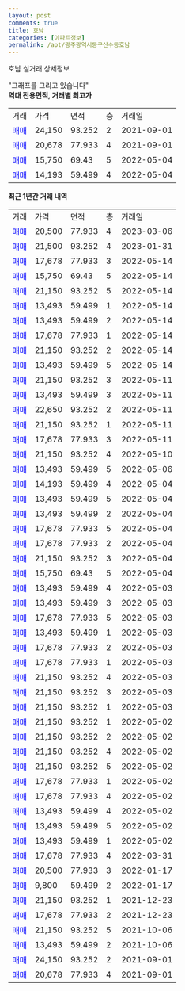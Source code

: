 ```yaml
---
layout: post
comments: true
title: 호남
categories: [아파트정보]
permalink: /apt/광주광역시동구산수동호남
---
```


호남 실거래 상세정보

<script type="text/javascript">
  google.charts.load('current', {'packages':['line', 'corechart']});
  google.charts.setOnLoadCallback(drawChart);

  function drawChart() {
    var data = new google.visualization.DataTable();
    data.addColumn('date', '거래일');
    data.addColumn('number', "매매");
    data.addColumn('number', "전세");
    data.addColumn('number', "전매");

    data.addRows([[new Date(Date.parse("2023-03-06")), 20500, null, null], [new Date(Date.parse("2023-01-31")), 21500, null, null], [new Date(Date.parse("2022-05-14")), 17678, null, null], [new Date(Date.parse("2022-05-14")), 15750, null, null], [new Date(Date.parse("2022-05-14")), 21150, null, null], [new Date(Date.parse("2022-05-14")), 13493, null, null], [new Date(Date.parse("2022-05-14")), 13493, null, null], [new Date(Date.parse("2022-05-14")), 17678, null, null], [new Date(Date.parse("2022-05-14")), 21150, null, null], [new Date(Date.parse("2022-05-14")), 13493, null, null], [new Date(Date.parse("2022-05-11")), 21150, null, null], [new Date(Date.parse("2022-05-11")), 13493, null, null], [new Date(Date.parse("2022-05-11")), 22650, null, null], [new Date(Date.parse("2022-05-11")), 21150, null, null], [new Date(Date.parse("2022-05-11")), 17678, null, null], [new Date(Date.parse("2022-05-10")), 21150, null, null], [new Date(Date.parse("2022-05-06")), 13493, null, null], [new Date(Date.parse("2022-05-04")), 14193, null, null], [new Date(Date.parse("2022-05-04")), 13493, null, null], [new Date(Date.parse("2022-05-04")), 13493, null, null], [new Date(Date.parse("2022-05-04")), 17678, null, null], [new Date(Date.parse("2022-05-04")), 17678, null, null], [new Date(Date.parse("2022-05-04")), 21150, null, null], [new Date(Date.parse("2022-05-04")), 15750, null, null], [new Date(Date.parse("2022-05-03")), 13493, null, null], [new Date(Date.parse("2022-05-03")), 13493, null, null], [new Date(Date.parse("2022-05-03")), 17678, null, null], [new Date(Date.parse("2022-05-03")), 13493, null, null], [new Date(Date.parse("2022-05-03")), 17678, null, null], [new Date(Date.parse("2022-05-03")), 17678, null, null], [new Date(Date.parse("2022-05-03")), 21150, null, null], [new Date(Date.parse("2022-05-03")), 21150, null, null], [new Date(Date.parse("2022-05-03")), 21150, null, null], [new Date(Date.parse("2022-05-02")), 21150, null, null], [new Date(Date.parse("2022-05-02")), 21150, null, null], [new Date(Date.parse("2022-05-02")), 21150, null, null], [new Date(Date.parse("2022-05-02")), 21150, null, null], [new Date(Date.parse("2022-05-02")), 17678, null, null], [new Date(Date.parse("2022-05-02")), 17678, null, null], [new Date(Date.parse("2022-05-02")), 13493, null, null], [new Date(Date.parse("2022-05-02")), 13493, null, null], [new Date(Date.parse("2022-05-02")), 13493, null, null], [new Date(Date.parse("2022-03-31")), 17678, null, null], [new Date(Date.parse("2022-01-17")), 20500, null, null], [new Date(Date.parse("2022-01-17")), 9800, null, null], [new Date(Date.parse("2021-12-23")), 21150, null, null], [new Date(Date.parse("2021-12-23")), 17678, null, null], [new Date(Date.parse("2021-10-06")), 21150, null, null], [new Date(Date.parse("2021-10-06")), 13493, null, null], [new Date(Date.parse("2021-09-01")), 24150, null, null], [new Date(Date.parse("2021-09-01")), 20678, null, null]]);

    var options = {
      hAxis: {
        format: 'yyyy/MM/dd'
      },    
      lineWidth: 0,
      pointsVisible: true,    
      title: '최근 1년간 유형별 실거래가 분포',
      legend: { position: 'bottom' }
    };

    var formatter = new google.visualization.NumberFormat({pattern:'###,###'} );
    formatter.format(data, 1);
    formatter.format(data, 2);
    
    setTimeout(function() {
        var chart = new google.visualization.LineChart(document.getElementById('columnchart_material'));
        chart.draw(data, (options));
        document.getElementById('loading').style.display = 'none';
    }, 200);
  }
</script>


<div id="loading" style="z-index:20; display: block; margin-left: 0px">"그래프를 그리고 있습니다"</div>
<div id="columnchart_material" style="width: 95%; margin-left: 0px; display: block"></div>
<!-- contents start -->
<b>역대 전용면적, 거래별 최고가</b>
<table class="sortable">
    <tr>
      <td>거래</td>
      <td>가격</td>
      <td>면적</td>
      <td>층</td>
      <td>거래일</td>
    </tr>
        <tr>
          <td><a style="color: blue">매매</a></td>
          <td>24,150</td>
          <td>93.252</td>
          <td>2</td>
          <td>2021-09-01</td>
        </tr>            <tr>
          <td><a style="color: blue">매매</a></td>
          <td>20,678</td>
          <td>77.933</td>
          <td>4</td>
          <td>2021-09-01</td>
        </tr>            <tr>
          <td><a style="color: blue">매매</a></td>
          <td>15,750</td>
          <td>69.43</td>
          <td>5</td>
          <td>2022-05-04</td>
        </tr>            <tr>
          <td><a style="color: blue">매매</a></td>
          <td>14,193</td>
          <td>59.499</td>
          <td>4</td>
          <td>2022-05-04</td>
        </tr>        
    
    
</table>

<b>최근 1년간 거래 내역</b>

<table class="sortable">
    <tr>
      <td>거래</td>
      <td>가격</td>
      <td>면적</td>
      <td>층</td>
      <td>거래일</td>
    </tr>
    <tr>
      <td><a style="color: blue">매매</a></td>
      <td>20,500</td>
      <td>77.933</td>
      <td>4</td>
      <td>2023-03-06</td>
    </tr>          <tr>
      <td><a style="color: blue">매매</a></td>
      <td>21,500</td>
      <td>93.252</td>
      <td>4</td>
      <td>2023-01-31</td>
    </tr>          <tr>
      <td><a style="color: blue">매매</a></td>
      <td>17,678</td>
      <td>77.933</td>
      <td>3</td>
      <td>2022-05-14</td>
    </tr>          <tr>
      <td><a style="color: blue">매매</a></td>
      <td>15,750</td>
      <td>69.43</td>
      <td>5</td>
      <td>2022-05-14</td>
    </tr>          <tr>
      <td><a style="color: blue">매매</a></td>
      <td>21,150</td>
      <td>93.252</td>
      <td>5</td>
      <td>2022-05-14</td>
    </tr>          <tr>
      <td><a style="color: blue">매매</a></td>
      <td>13,493</td>
      <td>59.499</td>
      <td>1</td>
      <td>2022-05-14</td>
    </tr>          <tr>
      <td><a style="color: blue">매매</a></td>
      <td>13,493</td>
      <td>59.499</td>
      <td>2</td>
      <td>2022-05-14</td>
    </tr>          <tr>
      <td><a style="color: blue">매매</a></td>
      <td>17,678</td>
      <td>77.933</td>
      <td>1</td>
      <td>2022-05-14</td>
    </tr>          <tr>
      <td><a style="color: blue">매매</a></td>
      <td>21,150</td>
      <td>93.252</td>
      <td>2</td>
      <td>2022-05-14</td>
    </tr>          <tr>
      <td><a style="color: blue">매매</a></td>
      <td>13,493</td>
      <td>59.499</td>
      <td>5</td>
      <td>2022-05-14</td>
    </tr>          <tr>
      <td><a style="color: blue">매매</a></td>
      <td>21,150</td>
      <td>93.252</td>
      <td>3</td>
      <td>2022-05-11</td>
    </tr>          <tr>
      <td><a style="color: blue">매매</a></td>
      <td>13,493</td>
      <td>59.499</td>
      <td>3</td>
      <td>2022-05-11</td>
    </tr>          <tr>
      <td><a style="color: blue">매매</a></td>
      <td>22,650</td>
      <td>93.252</td>
      <td>2</td>
      <td>2022-05-11</td>
    </tr>          <tr>
      <td><a style="color: blue">매매</a></td>
      <td>21,150</td>
      <td>93.252</td>
      <td>1</td>
      <td>2022-05-11</td>
    </tr>          <tr>
      <td><a style="color: blue">매매</a></td>
      <td>17,678</td>
      <td>77.933</td>
      <td>3</td>
      <td>2022-05-11</td>
    </tr>          <tr>
      <td><a style="color: blue">매매</a></td>
      <td>21,150</td>
      <td>93.252</td>
      <td>4</td>
      <td>2022-05-10</td>
    </tr>          <tr>
      <td><a style="color: blue">매매</a></td>
      <td>13,493</td>
      <td>59.499</td>
      <td>5</td>
      <td>2022-05-06</td>
    </tr>          <tr>
      <td><a style="color: blue">매매</a></td>
      <td>14,193</td>
      <td>59.499</td>
      <td>4</td>
      <td>2022-05-04</td>
    </tr>          <tr>
      <td><a style="color: blue">매매</a></td>
      <td>13,493</td>
      <td>59.499</td>
      <td>5</td>
      <td>2022-05-04</td>
    </tr>          <tr>
      <td><a style="color: blue">매매</a></td>
      <td>13,493</td>
      <td>59.499</td>
      <td>2</td>
      <td>2022-05-04</td>
    </tr>          <tr>
      <td><a style="color: blue">매매</a></td>
      <td>17,678</td>
      <td>77.933</td>
      <td>5</td>
      <td>2022-05-04</td>
    </tr>          <tr>
      <td><a style="color: blue">매매</a></td>
      <td>17,678</td>
      <td>77.933</td>
      <td>2</td>
      <td>2022-05-04</td>
    </tr>          <tr>
      <td><a style="color: blue">매매</a></td>
      <td>21,150</td>
      <td>93.252</td>
      <td>3</td>
      <td>2022-05-04</td>
    </tr>          <tr>
      <td><a style="color: blue">매매</a></td>
      <td>15,750</td>
      <td>69.43</td>
      <td>5</td>
      <td>2022-05-04</td>
    </tr>          <tr>
      <td><a style="color: blue">매매</a></td>
      <td>13,493</td>
      <td>59.499</td>
      <td>4</td>
      <td>2022-05-03</td>
    </tr>          <tr>
      <td><a style="color: blue">매매</a></td>
      <td>13,493</td>
      <td>59.499</td>
      <td>3</td>
      <td>2022-05-03</td>
    </tr>          <tr>
      <td><a style="color: blue">매매</a></td>
      <td>17,678</td>
      <td>77.933</td>
      <td>5</td>
      <td>2022-05-03</td>
    </tr>          <tr>
      <td><a style="color: blue">매매</a></td>
      <td>13,493</td>
      <td>59.499</td>
      <td>1</td>
      <td>2022-05-03</td>
    </tr>          <tr>
      <td><a style="color: blue">매매</a></td>
      <td>17,678</td>
      <td>77.933</td>
      <td>2</td>
      <td>2022-05-03</td>
    </tr>          <tr>
      <td><a style="color: blue">매매</a></td>
      <td>17,678</td>
      <td>77.933</td>
      <td>1</td>
      <td>2022-05-03</td>
    </tr>          <tr>
      <td><a style="color: blue">매매</a></td>
      <td>21,150</td>
      <td>93.252</td>
      <td>4</td>
      <td>2022-05-03</td>
    </tr>          <tr>
      <td><a style="color: blue">매매</a></td>
      <td>21,150</td>
      <td>93.252</td>
      <td>3</td>
      <td>2022-05-03</td>
    </tr>          <tr>
      <td><a style="color: blue">매매</a></td>
      <td>21,150</td>
      <td>93.252</td>
      <td>1</td>
      <td>2022-05-03</td>
    </tr>          <tr>
      <td><a style="color: blue">매매</a></td>
      <td>21,150</td>
      <td>93.252</td>
      <td>1</td>
      <td>2022-05-02</td>
    </tr>          <tr>
      <td><a style="color: blue">매매</a></td>
      <td>21,150</td>
      <td>93.252</td>
      <td>2</td>
      <td>2022-05-02</td>
    </tr>          <tr>
      <td><a style="color: blue">매매</a></td>
      <td>21,150</td>
      <td>93.252</td>
      <td>4</td>
      <td>2022-05-02</td>
    </tr>          <tr>
      <td><a style="color: blue">매매</a></td>
      <td>21,150</td>
      <td>93.252</td>
      <td>5</td>
      <td>2022-05-02</td>
    </tr>          <tr>
      <td><a style="color: blue">매매</a></td>
      <td>17,678</td>
      <td>77.933</td>
      <td>1</td>
      <td>2022-05-02</td>
    </tr>          <tr>
      <td><a style="color: blue">매매</a></td>
      <td>17,678</td>
      <td>77.933</td>
      <td>4</td>
      <td>2022-05-02</td>
    </tr>          <tr>
      <td><a style="color: blue">매매</a></td>
      <td>13,493</td>
      <td>59.499</td>
      <td>4</td>
      <td>2022-05-02</td>
    </tr>          <tr>
      <td><a style="color: blue">매매</a></td>
      <td>13,493</td>
      <td>59.499</td>
      <td>5</td>
      <td>2022-05-02</td>
    </tr>          <tr>
      <td><a style="color: blue">매매</a></td>
      <td>13,493</td>
      <td>59.499</td>
      <td>1</td>
      <td>2022-05-02</td>
    </tr>          <tr>
      <td><a style="color: blue">매매</a></td>
      <td>17,678</td>
      <td>77.933</td>
      <td>4</td>
      <td>2022-03-31</td>
    </tr>          <tr>
      <td><a style="color: blue">매매</a></td>
      <td>20,500</td>
      <td>77.933</td>
      <td>3</td>
      <td>2022-01-17</td>
    </tr>          <tr>
      <td><a style="color: blue">매매</a></td>
      <td>9,800</td>
      <td>59.499</td>
      <td>2</td>
      <td>2022-01-17</td>
    </tr>          <tr>
      <td><a style="color: blue">매매</a></td>
      <td>21,150</td>
      <td>93.252</td>
      <td>1</td>
      <td>2021-12-23</td>
    </tr>          <tr>
      <td><a style="color: blue">매매</a></td>
      <td>17,678</td>
      <td>77.933</td>
      <td>2</td>
      <td>2021-12-23</td>
    </tr>          <tr>
      <td><a style="color: blue">매매</a></td>
      <td>21,150</td>
      <td>93.252</td>
      <td>5</td>
      <td>2021-10-06</td>
    </tr>          <tr>
      <td><a style="color: blue">매매</a></td>
      <td>13,493</td>
      <td>59.499</td>
      <td>2</td>
      <td>2021-10-06</td>
    </tr>          <tr>
      <td><a style="color: blue">매매</a></td>
      <td>24,150</td>
      <td>93.252</td>
      <td>2</td>
      <td>2021-09-01</td>
    </tr>          <tr>
      <td><a style="color: blue">매매</a></td>
      <td>20,678</td>
      <td>77.933</td>
      <td>4</td>
      <td>2021-09-01</td>
    </tr>      </table>
<!-- contents end -->    


